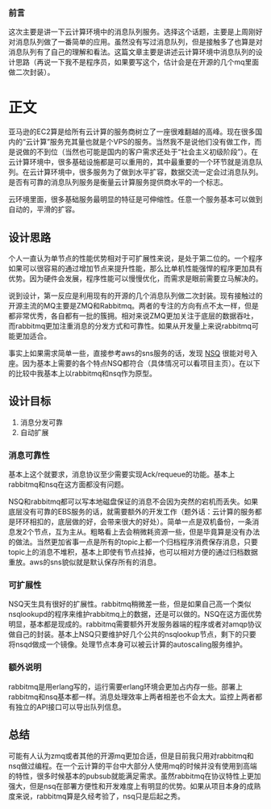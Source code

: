 ### 前言

   这次主要是讲一下云计算环境中的消息队列服务。选择这个话题，主要是上周刚好对消息队列做了一番简单的应用。虽然没有写过消息队列，但是接触多了也算是对消息队列有了自己的理解和看法。这篇文章主要是讲述云计算环境中消息队列的设计思路（再说一下我不是程序员，如果要写这个，估计会是在开源的几个mq里面做二次封装）。

# 正文

   亚马逊的EC2算是给所有云计算的服务商树立了一座很难翻越的高峰。现在很多国内的“云计算”服务充其量也就是个VPS的服务。当然我不是说他们没有做工作，而是说做的不到位（当然也可能是国内的客户需求还处于“社会主义初级阶段”）。在云计算环境中，很多基础设施都是可以重用的，其中最重要的一个环节就是消息队列。在云计算环境中，很多服务为了做到水平扩容，数据交流一定会过消息队列。是否有可靠的消息队列服务是衡量云计算服务提供商水平的一个标志。

   云环境里面，很多基础服务最明显的特征是可伸缩性。任意一个服务基本可以做到自动的，平滑的扩容。

## 设计思路

   个人一直认为单节点的性能优势相对于可扩展性来说，是处于第二位的。一个程序如果可以很容易的通过增加节点来提升性能，那么比单机性能强悍的程序更加具有优势。因为硬件会发展，程序性能可以慢慢优化，而需求是眼前需要立马解决的。

   说到设计，第一反应是利用现有的开源的几个消息队列做二次封装。现有接触过的开源主流的MQ主要是ZMQ和Rabbitmq。两者的专注的方向有点不太一样，但是都非常优秀，各自都有一批的簇拥。相对来说ZMQ更加关注于底层的数据吞吐，而rabbitmq更加注重消息的分发方式和可靠性。如果从开发量上来说rabbitmq可能更加适合。

   事实上如果需求简单一些，直接参考aws的sns服务的话，发现 [NSQ](github.com/bitly/nsq) 很能对号入座。因为基本上需要的各个特点NSQ都符合（具体情况可以看项目主页）。在以下的比较中我基本上以rabbitmq和nsq作为原型。

## 设计目标

1. 消息分发可靠
2. 自动扩展

### 消息可靠性

   基本上这个就要求，消息协议至少需要实现Ack/requeue的功能。基本上rabbitmq和nsq在这方面都没有问题。

   NSQ和rabbitmq都可以写本地磁盘保证的消息不会因为突然的宕机而丢失。如果底层没有可靠的EBS服务的话，就需要额外的开发工作（题外话：云计算的服务都是环环相扣的，底层做的好，会带来很大的好处）。简单一点是双机备份，一条消息发2个节点，互为主从。粗略看上去会稍微耗资源一些，但是毕竟算是没有办法的做法。当然更加省事一点是所有的topic上都一个归档程序消费保存消息，只要topic上的消息不堆积，基本上即使有节点挂掉，也可以相对方便的通过归档数据重放。aws的sns貌似就是默认保存所有的消息。

### 可扩展性

   NSQ天生具有很好的扩展性。rabbitmq稍微差一些，但是如果自己高一个类似nsqlookupd的程序来维护rabbitmq上的数据，还是可以做的。NSQ在这方面优势明显，基本都是现成的。rabbitmq需要额外开发服务器端的程序或者对amqp协议做自己的封装。基本上NSQ只要维护好几个公共的nsqlookup节点，剩下的只要将nsqd做成一个镜像。处理节点本身可以被云计算的autoscaling服务维护。

### 额外说明

   rabbitmq是用erlang写的，运行需要erlang环境会更加占内存一些。部署上rabbitmq和nsq基本都一样。消息处理效率上两者相差也不会太大。监控上两者都有独立的API接口可以导出队列信息。

## 总结

   可能有人认为zmq或者其他的开源mq更加合适，但是目前我只用对rabbitmq和nsq做过编程。在一个云计算的平台中大部分人使用mq的时候并没有使用到高端的特性，很多时候基本的pubsub就能满足需求。虽然rabbitmq在协议特性上更加强大，但是nsq在部署方便性和开发难度上有明显的优势。如果从项目本身的成熟度来说，rabbitmq算是久经考验了，nsq只是后起之秀。
